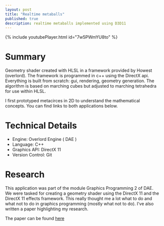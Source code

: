 ```yaml
---
layout: post
title: "Realtime metaballs"
published: true 
description: realtime metaballs implemented using D3D11
---
```


{% include youtubePlayer.html id="7w5PWmYU8to" %}

# Summary
Geometry shader created with HLSL in a framework provided by Howest (overlord). The framework is programmed in
c++ using the DirectX api. Everything is built from scratch: gui, rendering, geometry generation. The
algorithm is based on marching cubes but adjusted to marching tetrahedra for use within HLSL.

I first prototyped metacirces in 2D to understand the mathematical concepts. You can find links to both applications below.


# Technical Details
- Engine: Overlord Engine ( DAE )
- Language: C++
- Graphics API: DirectX 11
- Version Control: Git

# Research

This application was part of the module Graphics Programming 2 of DAE. 
We were tasked for creating a geometry shader using 
the DirectX 11 and the DirectX 11 effects framework. 
This really thought me a lot what to do and 
what not to do in graphics programming (mostly what not to do).
I’ve also written a paper highlighting my research.

The paper can be found [here](http://jonathansteyfkens.com/releases/Papers/2DAE1_Steyfkens_Jonathan_GP2Exam_Paper.pdf)